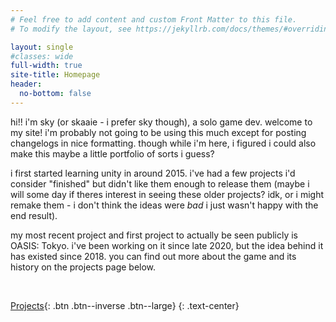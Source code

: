 ```yaml
---
# Feel free to add content and custom Front Matter to this file.
# To modify the layout, see https://jekyllrb.com/docs/themes/#overriding-theme-defaults

layout: single
#classes: wide
full-width: true
site-title: Homepage
header:
  no-bottom: false
---
```


hi!! i'm sky (or skaaie - i prefer sky though), a solo game dev. welcome to my site! i'm probably not going to be using this much except for posting changelogs in nice formatting. though while i'm here, i figured i could also make this maybe a little portfolio of sorts i guess?

i first started learning unity in around 2015. i've had a few projects i'd consider "finished" but didn't like them enough to release them (maybe i will some day if theres interest in seeing these older projects? idk, or i might remake them - i don't think the ideas were *bad* i just wasn't happy with the end result). 

my most recent project and first project to actually be seen publicly is OASIS: Tokyo. i've been working on it since late 2020, but the idea behind it has existed since 2018. you can find out more about the game and its history on the projects page below.

<br>

[Projects](/projects.md){: .btn .btn--inverse .btn--large}
{: .text-center}